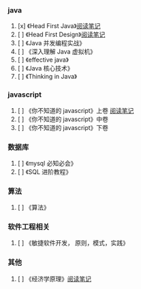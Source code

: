 ### java

1. [x] 《Head First Java》[阅读笔记](https://github.com/liu-dongyu/reading-plan/blob/master/head-first-java/note.md)
2. [ ] 《Head First Design》[阅读笔记](https://github.com/liu-dongyu/reading-plan/blob/master/head-first-design/note.md)
3. [ ] 《Java 并发编程实战》
4. [ ] 《深入理解 Java 虚拟机》
5. [ ] 《effective java》
6. [ ] 《Java 核心技术》
7. [ ] 《Thinking in Java》

### javascript

1. [ ] 《你不知道的 javascript》上卷 [阅读笔记](https://github.com/liu-dongyu/reading-plan/blob/master/u-dont-konw-js/bookone.md)
2. [ ] 《你不知道的 javascript》中卷
3. [ ] 《你不知道的 javascript》下卷

### 数据库

1. [ ] 《mysql 必知必会》
2. [ ] 《SQL 进阶教程》

### 算法

1. [ ] 《算法》

### 软件工程相关

1. [ ] 《敏捷软件开发， 原则，模式，实践》

### 其他

1. [ ] 《经济学原理》[阅读笔记](https://github.com/liu-dongyu/reading-plan/blob/master/economic-principles/note.md)
